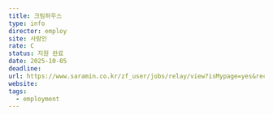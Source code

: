 ```yaml
---
title: 크림하우스
type: info
director: employ
site: 사람인
rate: C
status: 지원 완료
date: 2025-10-05
deadline:
url: https://www.saramin.co.kr/zf_user/jobs/relay/view?isMypage=yes&rec_idx=51961257&recommend_ids=eJxNz7sRBDEIA9BqLucnC8VXyPXfxXk3MA7fiBEAFxzEr90%2B%2FMJb6MpNfymu8DqpWFkxTBmfNF8SKc9J147tolpTtQzLuBkvofKcM2gVYdcZ5o4hgorDBmg6VYoW%2B7Bz7%2BoZDt3NrMrkeUGVjmtvIuJptj9E1EAF&view_type=quick_complete&gz=1&t_ref_scnid=869&t_ref_content=SRI_050_APPLY-Q_AVA_RCT&t_ref=complete_layer&referNonce=935e3f6c0f0a6cd642bc&relayNonce=c8a566b762c0b922a4e8&immediately_apply_layer_open=n#seq=0
website:
tags:
  - employment
---
```







